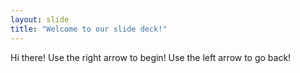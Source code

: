 ```yaml
---
layout: slide
title: "Welcome to our slide deck!"
---
```

Hi there!
Use the right arrow to begin!
Use the left arrow to go back!
